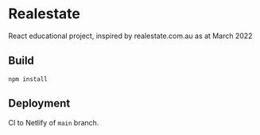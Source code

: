 # Realestate

React educational project, inspired by realestate.com.au as at March 2022

## Build

`npm install`

## Deployment

CI to Netlify of `main` branch.
